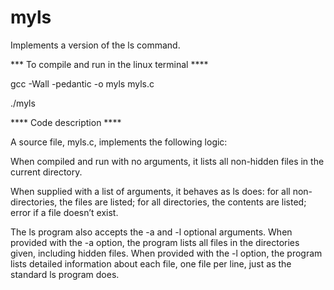 # myls
Implements a version of the ls command.

*** To compile and run in the linux terminal ****

gcc -Wall -pedantic -o myls myls.c

./myls


**** Code description ****


A source file, myls.c, implements the following logic:

When compiled and run with no arguments, it lists all non-hidden files in the current directory. 

When supplied with a list of arguments, it behaves as ls does: 
  for all non-directories,  the files are listed; 
  for all directories,  the contents are listed; 
  error if a file doesn’t exist. 
   

The ls program also accepts the -a and -l optional arguments. 
When provided with the -a option, the program  lists all files in the directories given, including hidden files.
When provided with the -l option, the program lists detailed information about each file, one file per line, just as the standard ls program does.

